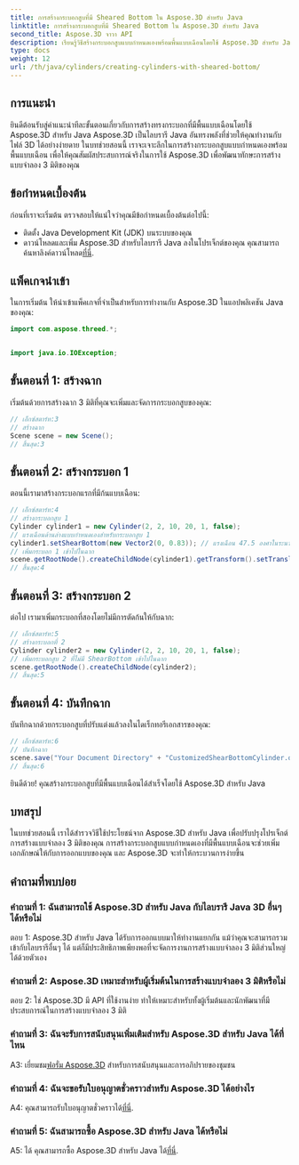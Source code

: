 ```yaml
---
title: การสร้างกระบอกสูบที่มี Sheared Bottom ใน Aspose.3D สำหรับ Java
linktitle: การสร้างกระบอกสูบที่มี Sheared Bottom ใน Aspose.3D สำหรับ Java
second_title: Aspose.3D จาวา API
description: เรียนรู้วิธีสร้างกระบอกสูบแบบกำหนดเองพร้อมพื้นแบบเฉือนโดยใช้ Aspose.3D สำหรับ Java ยกระดับทักษะการสร้างแบบจำลอง 3 มิติของคุณด้วยคำแนะนำทีละขั้นตอนนี้
type: docs
weight: 12
url: /th/java/cylinders/creating-cylinders-with-sheared-bottom/
---
```

## การแนะนำ

ยินดีต้อนรับสู่คำแนะนำทีละขั้นตอนเกี่ยวกับการสร้างทรงกระบอกที่มีพื้นแบบเฉือนโดยใช้ Aspose.3D สำหรับ Java Aspose.3D เป็นไลบรารี Java อันทรงพลังที่ช่วยให้คุณทำงานกับไฟล์ 3D ได้อย่างง่ายดาย ในบทช่วยสอนนี้ เราจะเจาะลึกในการสร้างกระบอกสูบแบบกำหนดเองพร้อมพื้นแบบเฉือน เพื่อให้คุณสัมผัสประสบการณ์จริงในการใช้ Aspose.3D เพื่อพัฒนาทักษะการสร้างแบบจำลอง 3 มิติของคุณ

## ข้อกำหนดเบื้องต้น

ก่อนที่เราจะเริ่มต้น ตรวจสอบให้แน่ใจว่าคุณมีข้อกำหนดเบื้องต้นต่อไปนี้:
- ติดตั้ง Java Development Kit (JDK) บนระบบของคุณ
-  ดาวน์โหลดและเพิ่ม Aspose.3D สำหรับไลบรารี Java ลงในโปรเจ็กต์ของคุณ คุณสามารถค้นหาลิงค์ดาวน์โหลด[ที่นี่](https://releases.aspose.com/3d/java/).

## แพ็คเกจนำเข้า

ในการเริ่มต้น ให้นำเข้าแพ็คเกจที่จำเป็นสำหรับการทำงานกับ Aspose.3D ในแอปพลิเคชัน Java ของคุณ:
```java
import com.aspose.threed.*;


import java.io.IOException;
```

## ขั้นตอนที่ 1: สร้างฉาก

เริ่มต้นด้วยการสร้างฉาก 3 มิติที่คุณจะเพิ่มและจัดการกระบอกสูบของคุณ:
```java
// เอ็กซ์สตาร์ท:3
// สร้างฉาก
Scene scene = new Scene();
// สิ้นสุด:3
```

## ขั้นตอนที่ 2: สร้างกระบอก 1

ตอนนี้เรามาสร้างกระบอกแรกที่มีก้นแบบเฉือน:
```java
// เอ็กซ์สตาร์ท:4
// สร้างกระบอกสูบ 1
Cylinder cylinder1 = new Cylinder(2, 2, 10, 20, 1, false);
// แรงเฉือนด้านล่างแบบกำหนดเองสำหรับกระบอกสูบ 1
cylinder1.setShearBottom(new Vector2(0, 0.83)); // แรงเฉือน 47.5 องศาในระนาบ xy (แกน z)
// เพิ่มกระบอก 1 เข้าไปในฉาก
scene.getRootNode().createChildNode(cylinder1).getTransform().setTranslation(10, 0, 0);
// สิ้นสุด:4
```

## ขั้นตอนที่ 3: สร้างกระบอก 2

ต่อไป เรามาเพิ่มกระบอกที่สองโดยไม่มีการตัดก้นให้กับฉาก:
```java
// เอ็กซ์สตาร์ท:5
// สร้างกระบอกที่ 2
Cylinder cylinder2 = new Cylinder(2, 2, 10, 20, 1, false);
// เพิ่มกระบอกสูบ 2 ที่ไม่มี ShearBottom เข้าไปในฉาก
scene.getRootNode().createChildNode(cylinder2);
// สิ้นสุด:5
```

## ขั้นตอนที่ 4: บันทึกฉาก

บันทึกฉากด้วยกระบอกสูบที่ปรับแต่งแล้วลงในไดเร็กทอรีเอกสารของคุณ:
```java
// เอ็กซ์สตาร์ท:6
// บันทึกฉาก
scene.save("Your Document Directory" + "CustomizedShearBottomCylinder.obj", FileFormat.WAVEFRONTOBJ);
// สิ้นสุด:6
```

ยินดีด้วย! คุณสร้างกระบอกสูบที่มีพื้นแบบเฉือนได้สำเร็จโดยใช้ Aspose.3D สำหรับ Java

## บทสรุป

ในบทช่วยสอนนี้ เราได้สำรวจวิธีใช้ประโยชน์จาก Aspose.3D สำหรับ Java เพื่อปรับปรุงโปรเจ็กต์การสร้างแบบจำลอง 3 มิติของคุณ การสร้างกระบอกสูบแบบกำหนดเองที่มีพื้นแบบเฉือนจะช่วยเพิ่มเอกลักษณ์ให้กับการออกแบบของคุณ และ Aspose.3D จะทำให้กระบวนการง่ายขึ้น

## คำถามที่พบบ่อย

### คำถามที่ 1: ฉันสามารถใช้ Aspose.3D สำหรับ Java กับไลบรารี Java 3D อื่นๆ ได้หรือไม่

ตอบ 1: Aspose.3D สำหรับ Java ได้รับการออกแบบมาให้ทำงานแยกกัน แม้ว่าคุณจะสามารถรวมเข้ากับไลบรารีอื่นๆ ได้ แต่ก็มีประสิทธิภาพเพียงพอที่จะจัดการงานการสร้างแบบจำลอง 3 มิติส่วนใหญ่ได้ด้วยตัวเอง

### คำถามที่ 2: Aspose.3D เหมาะสำหรับผู้เริ่มต้นในการสร้างแบบจำลอง 3 มิติหรือไม่

ตอบ 2: ใช่ Aspose.3D มี API ที่ใช้งานง่าย ทำให้เหมาะสำหรับทั้งผู้เริ่มต้นและนักพัฒนาที่มีประสบการณ์ในการสร้างแบบจำลอง 3 มิติ

### คำถามที่ 3: ฉันจะรับการสนับสนุนเพิ่มเติมสำหรับ Aspose.3D สำหรับ Java ได้ที่ไหน

 A3: เยี่ยมชม[ฟอรั่ม Aspose.3D](https://forum.aspose.com/c/3d/18) สำหรับการสนับสนุนและการอภิปรายของชุมชน

### คำถามที่ 4: ฉันจะขอรับใบอนุญาตชั่วคราวสำหรับ Aspose.3D ได้อย่างไร

 A4: คุณสามารถรับใบอนุญาตชั่วคราวได้[ที่นี่](https://purchase.aspose.com/temporary-license/).

### คำถามที่ 5: ฉันสามารถซื้อ Aspose.3D สำหรับ Java ได้หรือไม่

 A5: ได้ คุณสามารถซื้อ Aspose.3D สำหรับ Java ได้[ที่นี่](https://purchase.aspose.com/buy).